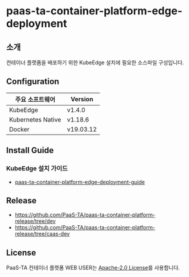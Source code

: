 # paas-ta-container-platform-edge-deployment
## 소개

컨테이너 플랫폼을 배포하기 위한 KubeEdge 설치에 필요한 소스파일 구성입니다.

## Configuration
|주요 소프트웨어|Version|
|---|---|
|KubeEdge|v1.4.0|
|Kubernetes Native|v1.18.6|
|Docker|v19.03.12|

## Install Guide
### KubeEdge 설치 가이드
- [paas-ta-container-platform-edge-deployment-guide](https://github.com/PaaS-TA/paas-ta-container-platform/blob/dev/install-guide/edge/paas-ta-container-platform-edge-deployment-guide-v1.0.md)

## Release
- https://github.com/PaaS-TA/paas-ta-container-platform-release/tree/dev
- https://github.com/PaaS-TA/paas-ta-container-platform-release/tree/caas-dev

## License
PaaS-TA 컨테이너 플랫폼 WEB USER는 [Apache-2.0 License](http://www.apache.org/licenses/LICENSE-2.0)를 사용합니다.
